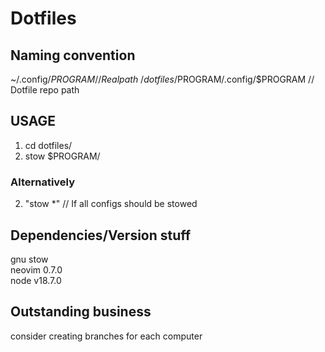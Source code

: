 # Dotfiles

## Naming convention
~/.config/$PROGRAM // Real path  
~/dotfiles/$PROGRAM/.config/$PROGRAM // Dotfile repo path  

## USAGE
1. cd dotfiles/  
2. stow $PROGRAM/  
### Alternatively
2. "stow \*" // If all configs should be stowed

## Dependencies/Version stuff    
gnu stow  
neovim 0.7.0   
node v18.7.0   

## Outstanding business   
consider creating branches for each computer
